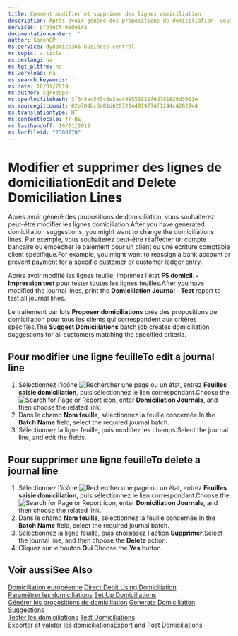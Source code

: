 ```yaml
---
title: Comment modifier et supprimer des lignes domiciliation
description: Après avoir généré des propositions de domiciliation, vous souhaiterez peut-être modifier les lignes domiciliation. Par exemple, vous souhaiterez peut-être réaffecter un compte bancaire ou empêcher le paiement pour un client ou une écriture comptable client spécifique.
services: project-madeira
documentationcenter: ''
author: SorenGP
ms.service: dynamics365-business-central
ms.topic: article
ms.devlang: na
ms.tgt_pltfrm: na
ms.workload: na
ms.search.keywords: ''
ms.date: 10/01/2019
ms.author: sgroespe
ms.openlocfilehash: 3f345ac545c6e3aac99551829f6d781836d3091e
ms.sourcegitcommit: 02e704bc3e01d62072144919774f1244c42827e4
ms.translationtype: HT
ms.contentlocale: fr-BE
ms.lasthandoff: 10/01/2019
ms.locfileid: "2300278"
---
```

# <a name="edit-and-delete-domiciliation-lines"></a><span data-ttu-id="a3b44-104">Modifier et supprimer des lignes de domiciliation</span><span class="sxs-lookup"><span data-stu-id="a3b44-104">Edit and Delete Domiciliation Lines</span></span>
<span data-ttu-id="a3b44-105">Après avoir généré des propositions de domiciliation, vous souhaiterez peut-être modifier les lignes domiciliation.</span><span class="sxs-lookup"><span data-stu-id="a3b44-105">After you have generated domiciliation suggestions, you might want to change the domiciliations lines.</span></span> <span data-ttu-id="a3b44-106">Par exemple, vous souhaiterez peut-être réaffecter un compte bancaire ou empêcher le paiement pour un client ou une écriture comptable client spécifique.</span><span class="sxs-lookup"><span data-stu-id="a3b44-106">For example, you might want to reassign a bank account or prevent payment for a specific customer or customer ledger entry.</span></span>  

<span data-ttu-id="a3b44-107">Après avoir modifié les lignes feuille, imprimez l'état **FS domicil. - Impression test** pour tester toutes les lignes feuilles.</span><span class="sxs-lookup"><span data-stu-id="a3b44-107">After you have modified the journal lines, print the **Domiciliation Journal - Test** report to test all journal lines.</span></span>  

<span data-ttu-id="a3b44-108">Le traitement par lots **Proposer domiciliations** crée des propositions de domiciliation pour tous les clients qui correspondent aux critères spécifiés.</span><span class="sxs-lookup"><span data-stu-id="a3b44-108">The **Suggest Domiciliations** batch job creates domiciliation suggestions for all customers matching the specified criteria.</span></span>  

## <a name="to-edit-a-journal-line"></a><span data-ttu-id="a3b44-109">Pour modifier une ligne feuille</span><span class="sxs-lookup"><span data-stu-id="a3b44-109">To edit a journal line</span></span>  

1.  <span data-ttu-id="a3b44-110">Sélectionnez l'icône ![Rechercher une page ou un état](../../media/ui-search/search_small.png "icône Rechercher une page ou un état"), entrez **Feuilles saisie domiciliation**, puis sélectionnez le lien correspondant.</span><span class="sxs-lookup"><span data-stu-id="a3b44-110">Choose the ![Search for Page or Report](../../media/ui-search/search_small.png "Search for Page or Report icon") icon, enter **Domiciliation Journals**, and then choose the related link.</span></span>  
2.  <span data-ttu-id="a3b44-111">Dans le champ **Nom feuille**, sélectionnez la feuille concernée.</span><span class="sxs-lookup"><span data-stu-id="a3b44-111">In the **Batch Name** field, select the required journal batch.</span></span>  
3.  <span data-ttu-id="a3b44-112">Sélectionnez la ligne feuille, puis modifiez les champs.</span><span class="sxs-lookup"><span data-stu-id="a3b44-112">Select the journal line, and edit the fields.</span></span>  

## <a name="to-delete-a-journal-line"></a><span data-ttu-id="a3b44-113">Pour supprimer une ligne feuille</span><span class="sxs-lookup"><span data-stu-id="a3b44-113">To delete a journal line</span></span>  

1.  <span data-ttu-id="a3b44-114">Sélectionnez l'icône ![Rechercher une page ou un état](../../media/ui-search/search_small.png "icône Rechercher une page ou un état"), entrez **Feuilles saisie domiciliation**, puis sélectionnez le lien correspondant.</span><span class="sxs-lookup"><span data-stu-id="a3b44-114">Choose the ![Search for Page or Report](../../media/ui-search/search_small.png "Search for Page or Report icon") icon, enter **Domiciliation Journals**, and then choose the related link.</span></span>  
2.  <span data-ttu-id="a3b44-115">Dans le champ **Nom feuille**, sélectionnez la feuille concernée.</span><span class="sxs-lookup"><span data-stu-id="a3b44-115">In the **Batch Name** field, select the required journal batch.</span></span>  
3.  <span data-ttu-id="a3b44-116">Sélectionnez la ligne feuille, puis choisissez l'action **Supprimer**.</span><span class="sxs-lookup"><span data-stu-id="a3b44-116">Select the journal line, and then choose the **Delete** action.</span></span>  
4.  <span data-ttu-id="a3b44-117">Cliquez sur le bouton **Oui**.</span><span class="sxs-lookup"><span data-stu-id="a3b44-117">Choose the **Yes** button.</span></span>  

## <a name="see-also"></a><span data-ttu-id="a3b44-118">Voir aussi</span><span class="sxs-lookup"><span data-stu-id="a3b44-118">See Also</span></span>  
 <span data-ttu-id="a3b44-119">[Domiciliation européenne](direct-debit-using-domiciliation.md) </span><span class="sxs-lookup"><span data-stu-id="a3b44-119">[Direct Debit Using Domiciliation](direct-debit-using-domiciliation.md) </span></span>  
 <span data-ttu-id="a3b44-120">[Paramétrer les domiciliations](how-to-set-up-domiciliations.md) </span><span class="sxs-lookup"><span data-stu-id="a3b44-120">[Set Up Domiciliations](how-to-set-up-domiciliations.md) </span></span>  
 <span data-ttu-id="a3b44-121">[Générer les propositions de domiciliation](how-to-generate-domiciliation-suggestions.md) </span><span class="sxs-lookup"><span data-stu-id="a3b44-121">[Generate Domiciliation Suggestions](how-to-generate-domiciliation-suggestions.md) </span></span>  
 <span data-ttu-id="a3b44-122">[Tester les domiciliations](how-to-test-domiciliations.md) </span><span class="sxs-lookup"><span data-stu-id="a3b44-122">[Test Domiciliations](how-to-test-domiciliations.md) </span></span>  
 [<span data-ttu-id="a3b44-123">Exporter et valider les domiciliations</span><span class="sxs-lookup"><span data-stu-id="a3b44-123">Export and Post Domiciliations</span></span>](how-to-export-and-post-domiciliations.md)
